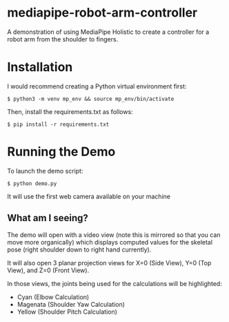 # mediapipe-robot-arm-controller
A demonstration of using MediaPipe Holistic to create a controller for a robot arm from the shoulder to fingers. 

# Installation

I would recommend creating a Python virtual environment first:
```
$ python3 -m venv mp_env && source mp_env/bin/activate
```
Then, install the requirements.txt as follows:
```
$ pip install -r requirements.txt
```

# Running the Demo

To launch the demo script:
```
$ python demo.py
```

It will use the first web camera available on your machine

## What am I seeing?
The demo will open with a video view (note this is mirrored so that you can move more organically) which displays computed values for the skeletal pose (right shoulder down to right hand currently). 

It will also open 3 planar projection views for X=0 (Side View), Y=0 (Top View), and Z=0 (Front View).

In those views, the joints being used for the calculations will be highlighted:

- Cyan (Elbow Calculation)
- Magenata (Shoulder Yaw Calculation)
- Yellow (Shoulder Pitch Calculation)

